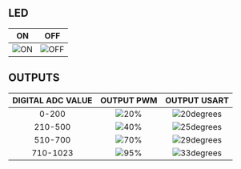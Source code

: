 ## LED
|ON | OFF |
|:--:|:--:|
|![ON](https://github.com/261705/EMMEDDED_PROJECT/blob/main/results/LED_ON.JPG)|![OFF](https://github.com/261705/EMMEDDED_PROJECT/blob/main/results/LED_OFF.JPG)|

## OUTPUTS
|DIGITAL ADC VALUE|OUTPUT PWM|OUTPUT USART|
|:--:|:--:|:--:|
|0-200|![20%](https://github.com/261705/EMMEDDED_PROJECT/blob/main/results/20%25dutycycle.JPG)|![20degrees](https://github.com/261705/EMMEDDED_PROJECT/blob/main/results/20degrees.JPG)|
|210-500|![40%](https://github.com/261705/EMMEDDED_PROJECT/blob/main/results/40%25dutycycle.JPG)|![25degrees](https://github.com/261705/EMMEDDED_PROJECT/blob/main/results/25degrees.JPG)|
|510-700|![70%](https://github.com/261705/EMMEDDED_PROJECT/blob/main/results/70%25dutycycle.JPG)|![29degrees](https://github.com/261705/EMMEDDED_PROJECT/blob/main/results/29degrees.JPG)|
|710-1023|![95%](https://github.com/261705/EMMEDDED_PROJECT/blob/main/results/95%25dutycycle.JPG)|![33degrees](https://github.com/261705/EMMEDDED_PROJECT/blob/main/results/33degrees.JPG)|
